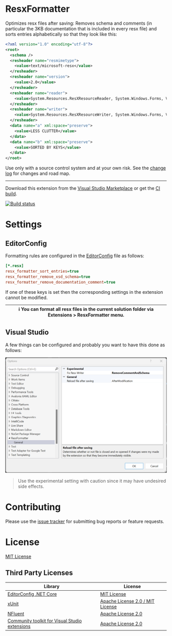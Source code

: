 # ResxFormatter
Optimizes resx files after saving: Removes schema and comments (in particular the 3KB documentation that is included in every resx file) and sorts entries alphabetically so that they look like this:
```xml
<?xml version="1.0" encoding="utf-8"?>
<root>
  <schema />
  <resheader name="resmimetype">
    <value>text/microsoft-resx</value>
  </resheader>
  <resheader name="version">
    <value>2.0</value>
  </resheader>
  <resheader name="reader">
    <value>System.Resources.ResXResourceReader, System.Windows.Forms, Version=4.0.0.0, Culture=neutral, PublicKeyToken=b77a5c561934e089</value>
  </resheader>
  <resheader name="writer">
    <value>System.Resources.ResXResourceWriter, System.Windows.Forms, Version=4.0.0.0, Culture=neutral, PublicKeyToken=b77a5c561934e089</value>
  </resheader>
  <data name="a" xml:space="preserve">
    <value>LESS CLUTTER</value>
  </data>
  <data name="b" xml:space="preserve">
    <value>SORTED BY KEYS</value>
  </data>
</root>
```


Use only with a source control system and at your own risk. See the [change log](CHANGELOG.md) for changes and road map.

----
Download this extension from the [Visual Studio Marketplace](https://marketplace.visualstudio.com/items?itemName=stefan-egli.ResxFormatter)
or get the [CI build](http://vsixgallery.com/extension/ResxFormatter.61507132-4401-47b1-9950-575e43b964c6/).


[![Build status](https://ci.appveyor.com/api/projects/status/3fn0a5uhraovv6a3?svg=true)](https://ci.appveyor.com/project/stefanegli/resxformatter)


# Settings

## EditorConfig
Formatting rules are configured in the [EditorConfig](https://editorconfig.org/) file as follows:

```ini
[*.resx]
resx_formatter_sort_entries=true
resx_formatter_remove_xsd_schema=true
resx_formatter_remove_documentation_comment=true
```

If one of these keys is set then the corresponding settings in the extension cannot be modified.

| :information_source: You can format all resx files in the current solution folder via Extensions > ResxFormatter menu. |
| ---- |


## Visual Studio
A few things can be configured and probably you want to have this done as follows:

![Settings](ResxFormatter/_doc/Settings.png)

> Use the experimental setting with caution since it may have undesired side effects.


# Contributing
Please use the [issue tracker](https://github.com/stefanegli/ResxFormatter/issues) for submitting bug reports or feature requests.

# License
[MIT License](LICENSE)

## Third Party Licenses

| Library | License |
| ------- |---------|
| [EditorConfig .NET Core](https://github.com/editorconfig/editorconfig-core-net) | [MIT License](https://github.com/editorconfig/editorconfig-core-net/blob/master/LICENSE) |
| [xUnit](https://github.com/xunit/xunit) | [Apache License 2.0 / MIT License](https://github.com/xunit/xunit/blob/main/LICENSE) |
| [NFluent](https://github.com/tpierrain/NFluent) | [Apache License 2.0](https://github.com/tpierrain/NFluent/blob/master/LICENSE.txt) |
| [Community toolkit for Visual Studio extensions](https://github.com/VsixCommunity/Community.VisualStudio.Toolkit) | [Apache License 2.0](https://github.com/VsixCommunity/Community.VisualStudio.Toolkit/blob/master/LICENSE) |

